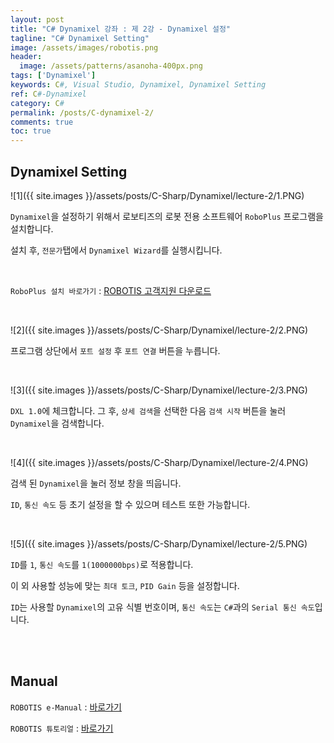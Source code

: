 ```yaml
---
layout: post
title: "C# Dynamixel 강좌 : 제 2강 - Dynamixel 설정"
tagline: "C# Dynamixel Setting"
image: /assets/images/robotis.png
header:
  image: /assets/patterns/asanoha-400px.png
tags: ['Dynamixel']
keywords: C#, Visual Studio, Dynamixel, Dynamixel Setting
ref: C#-Dynamixel
category: C#
permalink: /posts/C-dynamixel-2/
comments: true
toc: true
---
```


## Dynamixel Setting


![1]({{ site.images }}/assets/posts/C-Sharp/Dynamixel/lecture-2/1.PNG)

`Dynamixel`을 설정하기 위해서 로보티즈의 로봇 전용 소프트웨어 `RoboPlus` 프로그램을 설치합니다.

설치 후, `전문가`탭에서 `Dynamixel Wizard`를 실행시킵니다.

<br>

`RoboPlus 설치 바로가기` : [ROBOTIS 고객지원 다운로드][roboplus]

<br>

![2]({{ site.images }}/assets/posts/C-Sharp/Dynamixel/lecture-2/2.PNG)

프로그램 상단에서 `포트 설정` 후 `포트 연결` 버튼을 누릅니다.

<br>

![3]({{ site.images }}/assets/posts/C-Sharp/Dynamixel/lecture-2/3.PNG)

`DXL 1.0`에 체크합니다. 그 후, `상세 검색`을 선택한 다음 `검색 시작` 버튼을 눌러 `Dynamixel`을 검색합니다.

<br>

![4]({{ site.images }}/assets/posts/C-Sharp/Dynamixel/lecture-2/4.PNG)

검색 된 `Dynamixel`을 눌러 정보 창을 띄웁니다.

`ID`, `통신 속도` 등 초기 설정을 할 수 있으며 테스트 또한 가능합니다.

<br>

![5]({{ site.images }}/assets/posts/C-Sharp/Dynamixel/lecture-2/5.PNG)

`ID`를 `1`, `통신 속도`를 `1(1000000bps)`로 적용합니다.

이 외 사용할 성능에 맞는 `최대 토크`, `PID Gain` 등을 설정합니다.

`ID`는 사용할 `Dynamixel`의 고유 식별 번호이며, `통신 속도`는 `C#`과의 `Serial 통신 속도`입니다.

<br>
<br>

## Manual


`ROBOTIS e-Manual` : [바로가기][e-manual]

`ROBOTIS 튜토리얼` : [바로가기][tutorial]

[roboplus]: http://www.robotis.com/service/downloadpage.php?cate=software
[e-manual]: http://support.robotis.com/ko/
[tutorial]: http://www.robotis.com/model/board.php?bo_table=tutorial_vod&page=4
